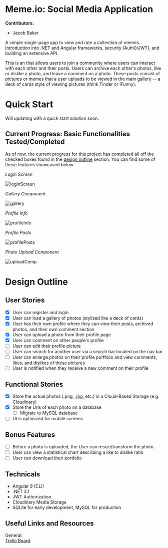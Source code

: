 # Meme.io: Social Media Application
**Contributors:**<br/>
- Jacob Baker<br/>

A simple single-page app to view and rate a collection of memes. Introduction into .NET and Angular frameworks, security (Auth0/JWT), and building an extensive API.

This is an that allows users to join a community where users can interact with each other and their posts. Users can archive each other's photos, like or dislike a photo, and leave a comment on a photo. These posts consist of pictures or memes that a user uploads to be viewed in the main gallery -- a deck of cards style of viewing pictures (think Tinder or IFunny). 

# Quick Start

Will updating with a quick start solution soon.

## Current Progress: Basic Functionalities Tested/Completed

As of now, the current progress for this project has completed all off the checked boxes found in the [design outline]() section. You can find some of these features showcased below.

*Login Screen*

![loginScreen](https://res.cloudinary.com/jbakeacake/image/upload/v1592344262/MemeioDemoPics/Login_Screen_klac7j.png)

*Gallery Component*

![gallery](https://res.cloudinary.com/jbakeacake/image/upload/v1592344262/MemeioDemoPics/Gallery_leerdu.png)

*Profile Info*

![profileInfo](https://res.cloudinary.com/jbakeacake/image/upload/v1592344262/MemeioDemoPics/Profile_Info_mxaiax.png)

*Profile Posts*

![profilePosts](https://res.cloudinary.com/jbakeacake/image/upload/v1592344263/MemeioDemoPics/Profile_Posts_mfcsyc.png)

*Photo Upload Component*

![uploadComp](https://res.cloudinary.com/jbakeacake/image/upload/v1592344262/MemeioDemoPics/Photo_Upload_Success_fyrjz9.png)

# Design Outline

## User Stories

- [x] User can register and login
- [x] User can load a gallery of photos (stylized like a deck of cards)
- [x] User has their own profile where they can view their posts, archived photos, and their own comment section
- [x] User can upload a photo from their profile page
- [x] User can comment on other people's profile
- [ ] User can edit their profile picture
- [ ] User can search for another user via a search bar located on the nav bar
- [ ] User can enlarge photos on their profile portfolio and view comments, likes, and dislikes of these pictures
- [ ] User is notified when they receive a new comment on their profile

## Functional Stories
- [x] Store the actual photos (.png, .jpg, etc.) in a Cloud-Based Storage (e.g. Cloudinary)
- [x] Store the Urls of each photo on a database
  - [ ] Migrate to MySQL database
- [ ] UI is optimized for mobile screens

## Bonus Features

- [ ] Before a photo is uploaded, the User can resize/transform the photo
- [ ] User can view a statistical chart describing a like to dislike ratio
- [ ] User can download their portfolio

## Technicals

- Angular 9 (CLI)
- .NET 3.1
- JWT Authorization
- Cloudinary Media Storage
- SQLite for early development, MySQL for production

## Useful Links and Resources

General:<br/>
[Trello Board](https://trello.com/b/U7dajjQ9/memeio)

